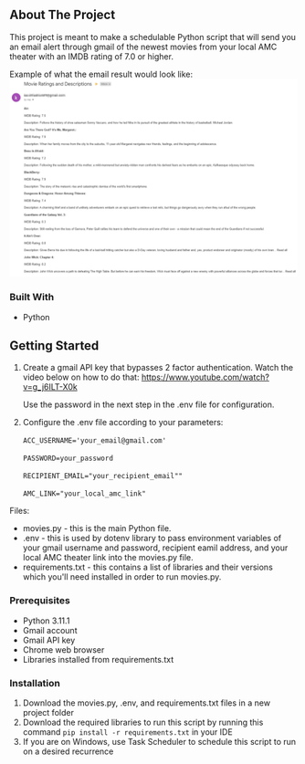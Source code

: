 <!-- ABOUT THE PROJECT -->
## About The Project

This project is meant to make a schedulable Python script that will send you an email alert through gmail of the newest movies from your local AMC theater with an IMDB rating of 7.0 or higher.

Example of what the email result would look like:
![Alt text](https://github.com/agbulosk/Movies-Email-Alert/blob/master/example.jpg?raw=true)

### Built With

* Python

<!-- GETTING STARTED -->
## Getting Started

1. Create a gmail API key that bypasses 2 factor authentication. Watch the video below on how to do that:
    https://www.youtube.com/watch?v=g_j6ILT-X0k

    Use the password in the next step in the .env file for configuration.

2. Configure the .env file according to your parameters:

    ```ACC_USERNAME='your_email@gmail.com'```

    ```PASSWORD=your_password```

    ```RECIPIENT_EMAIL="your_recipient_email""```

    ```AMC_LINK="your_local_amc_link"```

Files:
* movies.py - this is the main Python file.
* .env - this is used by dotenv library to pass environment variables of your gmail username and password, recipient eamil address, and your local AMC theater link into the movies.py file.
* requirements.txt - this contains a list of libraries and their versions which you'll need installed in order to run movies.py.

### Prerequisites

* Python 3.11.1
* Gmail account
* Gmail API key
* Chrome web browser
* Libraries installed from requirements.txt

### Installation

1. Download the movies.py, .env, and requirements.txt files in a new project folder
2. Download the required libraries to run this script by running this command ```pip install -r requirements.txt``` in your IDE
3. If you are on Windows, use Task Scheduler to schedule this script to run on a desired recurrence